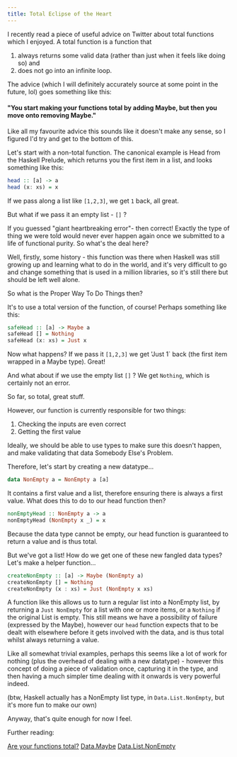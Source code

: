 ```yaml
---
title: Total Eclipse of the Heart
---
```


I recently read a piece of useful advice on Twitter about total functions which I enjoyed. A total function is a function that

1. always returns some valid data (rather than just when it feels like doing so) and
2. does not go into an infinite loop.

The advice (which I will definitely accurately source at some point in the future, lol) goes something like this:

#### "You start making your functions total by adding Maybe, but then you move onto removing Maybe."

Like all my favourite advice this sounds like it doesn't make any sense, so I figured I'd try and get to the bottom of this.

Let's start with a non-total function. The canonical example is Head from the Haskell Prelude, which returns you the first item in a list, and looks something like this:

```haskell
head :: [a] -> a
head (x: xs) = x
```

If we pass along a list like `[1,2,3]`, we get `1` back, all great.

But what if we pass it an empty list - `[]` ?

If you guessed "giant heartbreaking error"- then correct! Exactly the type of thing we were told would never ever happen again once we submitted to a life of functional purity. So what's the deal here?

Well, firstly, some history - this function was there when Haskell was still growing up and learning what to do in the world, and it's very difficult to go and change something that is used in a million libraries, so it's still there but should be left well alone.

So what is the Proper Way To Do Things then?

It's to use a total version of the function, of course! Perhaps something like this:

```haskell
safeHead :: [a] -> Maybe a
safeHead [] = Nothing
safeHead (x: xs) = Just x
```

Now what happens? If we pass it `[1,2,3]` we get 'Just 1` back (the first item wrapped in a Maybe type). Great!

And what about if we use the empty list `[]` ? We get `Nothing`, which is certainly not an error.

So far, so total, great stuff.

However, our function is currently responsible for two things:

1. Checking the inputs are even correct
2. Getting the first value

Ideally, we should be able to use types to make sure this doesn't happen, and make validating that data Somebody Else's Problem.

Therefore, let's start by creating a new datatype...

```haskell
data NonEmpty a = NonEmpty a [a]
```

It contains a first value and a list, therefore ensuring there is always a first value. What does this to do to our head function then?

```haskell
nonEmptyHead :: NonEmpty a -> a
nonEmptyHead (NonEmpty x _) = x
```

Because the data type cannot be empty, our head function is guaranteed to return a value and is thus total.

But we've got a list! How do we get one of these new fangled data types? Let's make a helper function...

```haskell
createNonEmpty :: [a] -> Maybe (NonEmpty a)
createNonEmpty [] = Nothing
createNonEmpty (x : xs) = Just (NonEmpty x xs)
```

A function like this allows us to turn a regular list into a NonEmpty list, by returning a `Just NonEmpty` for a list with one or more items, or a `Nothing` if the original List is empty. This still means we have a possibility of failure (expressed by the Maybe), however our `head` function expects that to be dealt with elsewhere before it gets involved with the data, and is thus total whilst always returning a value.

Like all somewhat trivial examples, perhaps this seems like a lot of work for nothing (plus the overhead of dealing with a new datatype) - however this concept of doing a piece of validation once, capturing it in the type, and then having a much simpler time dealing with it onwards is very powerful indeed.

(btw, Haskell actually has a NonEmpty list type, in `Data.List.NonEmpty`, but it's more fun to make our own)

Anyway, that's quite enough for now I feel.

Further reading:

[Are your functions total?](https://adamdrake.com/are-your-functions-total.html)
[Data.Maybe](http://hackage.haskell.org/package/base-4.12.0.0/docs/Data-Maybe.html)
[Data.List.NonEmpty](https://hackage.haskell.org/package/semigroups-0.16.0.1/docs/Data-List-NonEmpty.html)
